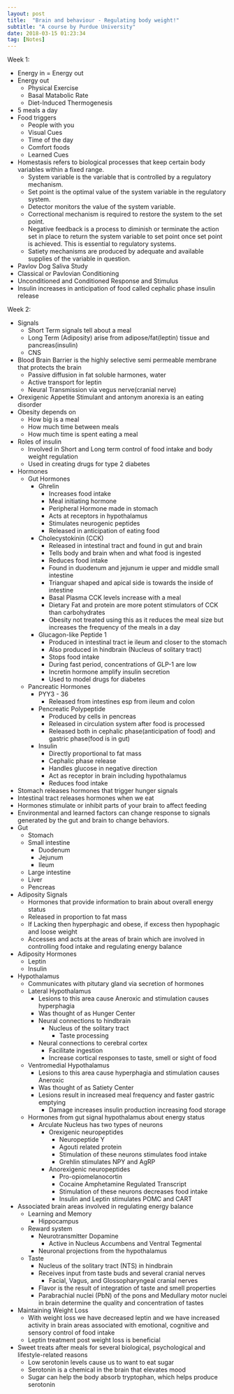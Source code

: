 ```yaml
---
layout: post
title:  "Brain and behaviour - Regulating body weight!"
subtitle: "A course by Purdue University"
date: 2018-03-15 01:23:34
tag: [Notes]
---
```


Week 1:

- Energy in = Energy out
- Energy out
	- Physical Exercise
	- Basal Matabolic Rate
	- Diet-Induced Thermogenesis
- 5 meals a day
- Food triggers
	- People with you 
	- Visual Cues
	- Time of the day
	- Comfort foods
	- Learned Cues
- Homestasis refers to biological processes that keep certain body variables within a fixed range.
	- System variable is the variable that is controlled by a regulatory mechanism.
	- Set point is the optimal value of the system variable in the regulatory system.
	- Detector monitors the value of the system variable.
	- Correctional mechanism is required to restore the system to the set point.
	- Negative feedback is a process to diminish or terminate the action set in place to return the system variable to set point once set point is achieved. This is essential to regulatory systems.
	- Satiety mechanisms are produced by adequate and available supplies of the variable in question.
- Pavlov Dog Saliva Study
- Classical or Pavlovian Conditioning
- Unconditioned and Conditioned Response and Stimulus
- Insulin increases in anticipation of food called cephalic phase insulin release


Week 2:


- Signals 
	- Short Term signals tell about a meal
	- Long Term (Adiposity) arise from adipose/fat(leptin) tissue and pancreas(insulin)
	- CNS
- Blood Brain Barrier is the highly selective semi permeable membrane that protects the brain
	- Passive diffusion in fat soluble harmones, water
	- Active transport for leptin
	- Neural Transmission via vegus nerve(cranial nerve)
- Orexigenic Appetite Stimulant and antonym anorexia is an eating disorder
- Obesity depends on 
	- How big is a meal
	- How much time between meals
	- How much time is spent eating a meal
- Roles of insulin
	- Involved in Short and Long term control of food intake and body weight regulation
	- Used in creating drugs for type 2 diabetes 
- Hormones
	- Gut Hormones
		- Ghrelin 
			- Increases food intake
			- Meal initiating hormone
			- Peripheral Hormone made in stomach
			- Acts at receptors in hypothalamus
			- Stimulates neurogenic peptides
			- Released in anticipation of eating food
		- Cholecystokinin (CCK)
			- Released in intestinal tract and found in gut and brain
			- Tells body and brain when and what food is ingested
			- Reduces food intake
			- Found in duodenum and jejunum ie upper and middle small intestine
			- Trianguar shaped and apical side is towards the inside of intestine
			- Basal Plasma CCK levels increase with a meal 
			- Dietary Fat and protein are more potent stimulators of CCK than carbohydrates
			- Obesity not treated using this as it reduces the meal size but increases the frequency of the meals in a day
		- Glucagon-like Peptide 1
			- Produced in intestinal tract ie ileum and closer to the stomach
			- Also produced in hindbrain (Nucleus of solitary tract)
			- Stops food intake
			- During fast period, concentrations of GLP-1 are low
			- Incretin hormone amplify insulin secretion
			- Used to model drugs for diabetes
	- Pancreatic Hormones
		- PYY3 - 36
			- Released from intestines esp from ileum and colon
		- Pencreatic Polypeptide
			- Produced by cells in pencreas
			- Released in circulation system after food is processed
			- Released both in cephalic phase(anticipation of food) and gastric phase(food is in gut)
		- Insulin
			- Directly proportional to fat mass
			- Cephalic phase release
			- Handles glucose in negative direction
			- Act as receptor in brain including hypothalamus
			- Reduces food intake
- Stomach releases hormones that trigger hunger signals
- Intestinal tract releases hormones when we eat
- Hormones stimulate or inhibit parts of your brain to affect feeding
- Environmental and learned factors can change response to signals generated by the gut and brain to change behaviors.
- Gut
	- Stomach
	- Small intestine
		- Duodenum
		- Jejunum
		- Ileum
	- Large intestine
	- Liver
	- Pencreas
- Adiposity Signals
	- Hormones that provide information to brain about overall energy status
	- Released in proportion to fat mass
	- If Lacking then hyperphagic and obese, if excess then hypophagic and loose weight
	- Accesses and acts at the areas of brain which are involved in controlling food intake and regulating energy balance
- Adiposity Hormones
	- Leptin
	- Insulin
- Hypothalamus
	- Communicates with pitutary gland via secretion of hormones
	- Lateral Hypothalamus
		- Lesions to this area cause Aneroxic and stimulation causes hyperphagia
		- Was thought of as Hunger Center
		- Neural connections to hindbrain
			- Nucleus of the solitary tract
				- Taste processing
		- Neural connections to cerebral cortex
			- Facilitate ingestion
			- Increase cortical responses to taste, smell or sight of food
	- Ventromedial Hypothalamus
		- Lesions to this area cause hyperphagia and stimulation causes Aneroxic
		- Was thought of as Satiety Center
		- Lesions result in increased meal frequency and faster gastric emptying
			- Damage increases insulin production increasing food storage
	- Hormones from gut signal hypothalamus about energy status
		- Arculate Nucleus has two types of neurons
			- Orexigenic neuropeptides
				- Neuropeptide Y
				- Agouti related protein
				- Stimulation of these neurons stimulates food intake
				- Grehlin stimulates NPY and AgRP
			- Anorexigenic neuropeptides
				- Pro-opiomelanocortin
				- Cocaine Amphetamine Regulated Transcript
				- Stimulation of these neurons decreases food intake
				- Insulin and Leptin stimulates POMC and CART
- Associated brain areas involved in regulating energy balance
	- Learning and Memory
		- Hippocampus
	- Reward system
		- Neurotransmitter Dopamine
			- Active in Nucleus Accumbens and Ventral Tegmental
		- Neuronal projections from the hypothalamus
	- Taste
		- Nucleus of the solitary tract (NTS) in hindbrain
		- Receives input from taste buds and several cranial nerves
			- Facial, Vagus, and Glossopharyngeal cranial nerves
		- Flavor is the result of integration of taste and smell properties
		- Parabrachial nuclei (PbN) of the pons and Medullary motor nuclei in brain determine the quality and concentration of tastes
- Maintaining Weight Loss
	- With weight loss we have decreased leptin and we have increased activity in brain areas associated with emotional, cognitive and sensory control of food intake
	- Leptin treatment post weight loss is beneficial
- Sweet treats after meals for several biological, psychological and lifestyle-related reasons
	- Low serotonin levels cause us to want to eat sugar
	- Serotonin is a chemical in the brain that elevates mood
	- Sugar can help the body absorb tryptophan, which helps produce serotonin
